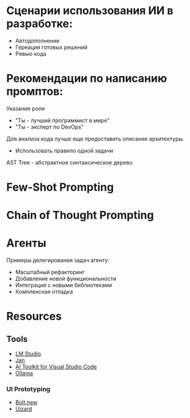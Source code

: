 # Сценарии использования ИИ в разработке:
- Автодополнение
- Гереация готовых решений
- Ревью кода

# Рекомендации по написанию промптов:
Указание роли
- "Ты - лучший программист в мире"
- "Ты - эксперт по DevOps"

Для анализа кода лучше еще предоставить описание архитектуры.

- Использовать правило одной задачи

AST Tree - абстрактное синтаксическое дерево

# Few-Shot Prompting
# Chain of Thought Prompting

# Агенты
Примеры делегирования задач агенту:
- Масштабный рефакторинг
- Добавление новой функциональности
- Интеграция с новыми библиотеками
- Комплексная отладка

# Resources
## Tools
- [LM Studio](https://lmstudio.ai/)
- [Jan](https://jan.ai/)
- [AI Toolkit for Visual Studio Code](https://code.visualstudio.com/docs/intelligentapps/overview)
- [Ollama](https://ollama.com/)
### UI Prototyping
- [Bolt.new](https://bolt.new/)
- [Uizard](https://uizard.io/)
